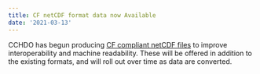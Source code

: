 ```yaml
---
title: CF netCDF format data now Available
date: '2021-03-13'
---
```

CCHDO has begun producing [CF compliant netCDF files][1] to improve interoperability and machine readability.
These will be offered in addition to the existing formats, and will roll out over time as data are converted.

[1]: /search?q=cf_netcdf